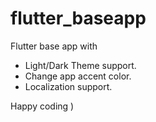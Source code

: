 # flutter_baseapp

Flutter base app with

* Light/Dark Theme support.
* Change app accent color.
* Localization support.

Happy coding )
